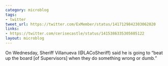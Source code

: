 ```yaml
---
category: microblog
tags:
- twitter
tweet_url: https://twitter.com/ExMember/status/1417129842303062020
links:
- https://twitter.com/cerisecastle/status/1415386335305605122
layout: microblog
---
```

On Wednesday, Sheriff Villanueva (@LACoSheriff) said he is going to “beat up the board [of Supervisors] when they do something wrong or dumb.”

